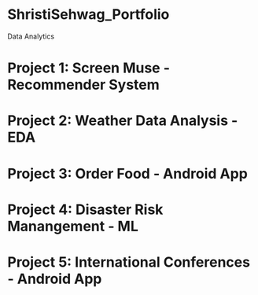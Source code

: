 # ShristiSehwag_Portfolio
Data Analytics

# Project 1: Screen Muse - Recommender System
# Project 2: Weather Data Analysis - EDA
# Project 3: Order Food - Android App
# Project 4: Disaster Risk Manangement - ML
# Project 5: International Conferences - Android App
